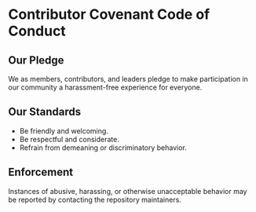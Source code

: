 # Contributor Covenant Code of Conduct

## Our Pledge
We as members, contributors, and leaders pledge to make participation in our community a harassment-free experience for everyone.

## Our Standards
- Be friendly and welcoming.
- Be respectful and considerate.
- Refrain from demeaning or discriminatory behavior.

## Enforcement
Instances of abusive, harassing, or otherwise unacceptable behavior may be reported by contacting the repository maintainers.

